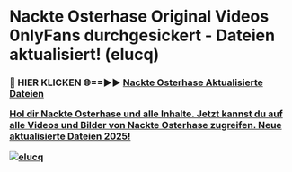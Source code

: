 # Nackte Osterhase Original Videos 0nlyFans durchgesickert - Dateien aktualisiert! (elucq)

<h3>🔴 HIER KLICKEN 🌐==►► <a href="https://tinyurl.com/h6vf6nb8" rel="nofollow">Nackte Osterhase Aktualisierte Dateien

Hol dir Nackte Osterhase und alle Inhalte. Jetzt kannst du auf alle Videos und Bilder von Nackte Osterhase zugreifen. Neue aktualisierte Dateien 2025!

[![elucq](https://i.imgur.com/sD4kR3V.gif)](https://tinyurl.com/h6vf6nb8)
